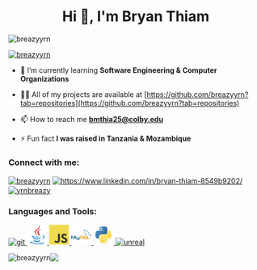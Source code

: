 <h1 align="center">Hi 👋, I'm Bryan Thiam</h1>

<p align="left"> <img src="https://komarev.com/ghpvc/?username=breazyyrn&label=Profile%20views&color=0e75b6&style=flat" alt="breazyyrn" /> </p>


<p align="left"> <a href="https://twitter.com/breazyyrn" target="blank"><img src="https://img.shields.io/twitter/follow/breazyyrn?logo=twitter&style=for-the-badge" alt="breazyyrn" /></a> </p>

- 🌱 I’m currently learning **Software Engineering & Computer Organizations**

- 👨‍💻 All of my projects are available at [https://github.com/breazyyrn?tab=repositories](https://github.com/breazyyrn?tab=repositories)

- 📫 How to reach me **bmthia25@colby.edu**

- ⚡ Fun fact **I was raised in Tanzania & Mozambique**

<h3 align="left">Connect with me:</h3>
<p align="left">
<a href="https://twitter.com/breazyyrn" target="blank"><img align="center" src="https://raw.githubusercontent.com/rahuldkjain/github-profile-readme-generator/master/src/images/icons/Social/twitter.svg" alt="breazyyrn" height="30" width="40" /></a>
<a href="https://www.linkedin.com/in/bryan-thiam-8549b9202/" target="blank"><img align="center" src="https://raw.githubusercontent.com/rahuldkjain/github-profile-readme-generator/master/src/images/icons/Social/linked-in-alt.svg" alt="https://www.linkedin.com/in/bryan-thiam-8549b9202/" height="30" width="40" /></a>
<a href="https://instagram.com/yrnbreazy" target="blank"><img align="center" src="https://raw.githubusercontent.com/rahuldkjain/github-profile-readme-generator/master/src/images/icons/Social/instagram.svg" alt="yrnbreazy" height="30" width="40" /></a>
</p>

<h3 align="left">Languages and Tools:</h3>
<p align="left"> <a href="https://git-scm.com/" target="_blank" rel="noreferrer"> <img src="https://www.vectorlogo.zone/logos/git-scm/git-scm-icon.svg" alt="git" width="40" height="40"/> </a> <a href="https://www.java.com" target="_blank" rel="noreferrer"> <img src="https://raw.githubusercontent.com/devicons/devicon/master/icons/java/java-original.svg" alt="java" width="40" height="40"/> </a> <a href="https://developer.mozilla.org/en-US/docs/Web/JavaScript" target="_blank" rel="noreferrer"> <img src="https://raw.githubusercontent.com/devicons/devicon/master/icons/javascript/javascript-original.svg" alt="javascript" width="40" height="40"/> </a> <a href="https://www.mysql.com/" target="_blank" rel="noreferrer"> <img src="https://raw.githubusercontent.com/devicons/devicon/master/icons/mysql/mysql-original-wordmark.svg" alt="mysql" width="40" height="40"/> </a> <a href="https://www.python.org" target="_blank" rel="noreferrer"> <img src="https://raw.githubusercontent.com/devicons/devicon/master/icons/python/python-original.svg" alt="python" width="40" height="40"/> </a> <a href="https://unrealengine.com/" target="_blank" rel="noreferrer"> <img src="https://raw.githubusercontent.com/kenangundogan/fontisto/036b7eca71aab1bef8e6a0518f7329f13ed62f6b/icons/svg/brand/unreal-engine.svg" alt="unreal" width="40" height="40"/> </a> </p>

<p><img align="left" src="https://github-readme-stats.vercel.app/api/top-langs?username=breazyyrn&show_icons=true&locale=en&layout=compact" alt="breazyyrn" /></p>

<p><img align = "left" src="https://img.shields.io/badge/BT-Software%20Engineer-blue" /></p>
